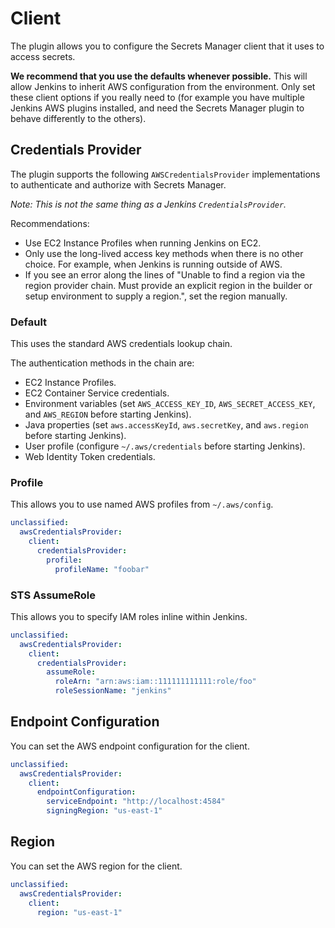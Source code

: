 # Client

The plugin allows you to configure the Secrets Manager client that it uses to access secrets.

**We recommend that you use the defaults whenever possible.** This will allow Jenkins to inherit AWS configuration from the environment. Only set these client options if you really need to (for example you have multiple Jenkins AWS plugins installed, and need the Secrets Manager plugin to behave differently to the others).

## Credentials Provider

The plugin supports the following `AWSCredentialsProvider` implementations to authenticate and authorize with Secrets Manager.

*Note: This is not the same thing as a Jenkins `CredentialsProvider`.*

Recommendations:

- Use EC2 Instance Profiles when running Jenkins on EC2.
- Only use the long-lived access key methods when there is no other choice. For example, when Jenkins is running outside of AWS.
- If you see an error along the lines of "Unable to find a region via the region provider chain. Must provide an explicit region in the builder or setup environment to supply a region.", set the region manually.

### Default

This uses the standard AWS credentials lookup chain.

The authentication methods in the chain are:

- EC2 Instance Profiles.
- EC2 Container Service credentials.
- Environment variables (set `AWS_ACCESS_KEY_ID`, `AWS_SECRET_ACCESS_KEY`, and `AWS_REGION` before starting Jenkins).
- Java properties (set `aws.accessKeyId`, `aws.secretKey`, and `aws.region` before starting Jenkins).
- User profile (configure `~/.aws/credentials` before starting Jenkins).
- Web Identity Token credentials.

### Profile

This allows you to use named AWS profiles from `~/.aws/config`.

```yaml
unclassified:
  awsCredentialsProvider:
    client:
      credentialsProvider:
        profile:
          profileName: "foobar"
```

### STS AssumeRole

This allows you to specify IAM roles inline within Jenkins.

```yaml
unclassified:
  awsCredentialsProvider:
    client:
      credentialsProvider:
        assumeRole:
          roleArn: "arn:aws:iam::111111111111:role/foo"
          roleSessionName: "jenkins"
```

## Endpoint Configuration

You can set the AWS endpoint configuration for the client.

```yaml
unclassified:
  awsCredentialsProvider:
    client:
      endpointConfiguration:
        serviceEndpoint: "http://localhost:4584"
        signingRegion: "us-east-1"
```

## Region

You can set the AWS region for the client.

```yaml
unclassified:
  awsCredentialsProvider:
    client:
      region: "us-east-1"
```

